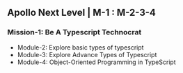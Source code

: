 ## Apollo Next Level | M-1 : M-2-3-4

### Mission-1: Be A Typescript Technocrat

- Module-2: Explore basic types of typescript
- Module-3: Explore Advance Types of Typescript
- Module-4: Object-Oriented Programming in TypeScript
